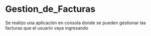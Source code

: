 # Gestion_de_Facturas
Se realizo una aplicación en consola donde se pueden gestionar las facturas que el usuario vaya ingresando
